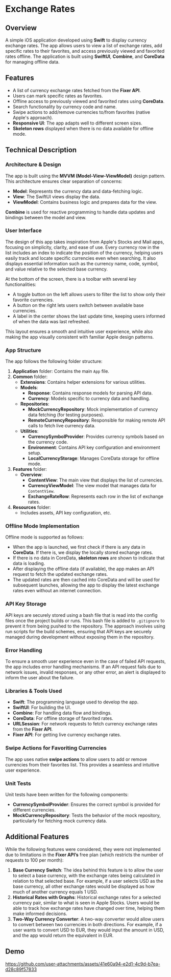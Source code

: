 # Exchange Rates

## Overview
A simple iOS application developed using **Swift** to display currency exchange rates. The app allows users to view a list of exchange rates, add specific rates to their favorites, and access previously viewed and favorited rates offline. The application is built using **SwiftUI**, **Combine**, and **CoreData** for managing offline data.

## Features
- A list of currency exchange rates fetched from the **Fixer API**.
- Users can mark specific rates as favorites.
- Offline access to previously viewed and favorited rates using **CoreData**.
- Search functionality by currency code and name.
- Swipe actions to add/remove currencies to/from favorites (native Apple's approach).
- **Responsive UI**: The app adapts well to different screen sizes.
- **Skeleton rows** displayed when there is no data available for offline mode.

## Technical Description

### Architecture & Design
The app is built using the **MVVM (Model-View-ViewModel)** design pattern. This architecture ensures clear separation of concerns:
- **Model**: Represents the currency data and data-fetching logic.
- **View**: The SwiftUI views display the data.
- **ViewModel**: Contains business logic and prepares data for the view.

**Combine** is used for reactive programming to handle data updates and bindings between the model and view.

### User Interface
The design of this app takes inspiration from Apple's Stocks and Mail apps, focusing on simplicity, clarity, and ease of use. Every currency row in the list includes an index to indicate the position of the currency, helping users easily track and locate specific currencies even when searching. It also displays essential information such as the currency name, code, symbol, and value relative to the selected base currency.

At the bottom of the screen, there is a toolbar with several key functionalities: 
- A toggle button on the left allows users to filter the list to show only their favorite currencies. 
- A button on the right lets users switch between available base currencies. 
- A label in the center shows the last update time, keeping users informed of when the data was last refreshed.

This layout ensures a smooth and intuitive user experience, while also making the app visually consistent with familiar Apple design patterns.

### App Structure
The app follows the following folder structure:

1. **Application** folder: Contains the main `App` file.
2. **Common** folder:
    - **Extensions**: Contains helper extensions for various utilities.
    - **Models**:
        - **Response**: Contains response models for parsing API data.
        - **Currency**: Models specific to currency data and handling.
    - **Repositories**:
        - **MockCurrencyRepository**: Mock implementation of currency data fetching (for testing purposes).
        - **RemoteCurrencyRepository**: Responsible for making remote API calls to fetch live currency data.
    - **Utilities**:
        - **CurrencySymbolProvider**: Provides currency symbols based on the currency code.
        - **Environment**: Contains API key configuration and environment setup.
        - **LocalCurrencyStorage**: Manages CoreData storage for offline mode.
3. **Features** folder:
    - **Overview**:
        - **ContentView**: The main view that displays the list of currencies.
        - **CurrencyViewModel**: The view model that manages data for `ContentView`.
        - **ExchangeRateRow**: Represents each row in the list of exchange rates.
4. **Resources** folder:
    - Includes assets, API key configuration, etc.

### Offline Mode Implementation
Offline mode is supported as follows:
- When the app is launched, we first check if there is any data in **CoreData**. If there is, we display the locally stored exchange rates.
- If there is no data in CoreData, **skeleton rows** are shown to indicate that data is loading.
- After displaying the offline data (if available), the app makes an API request to fetch the updated exchange rates.
- The updated rates are then cached into CoreData and will be used for subsequent launches, allowing the app to display the latest exchange rates even without an internet connection.

### API Key Storage
API keys are securely stored using a bash file that is read into the config files once the project builds or runs. This bash file is added to `.gitignore` to prevent it from being pushed to the repository. The approach involves using run scripts for the build schemes, ensuring that API keys are securely managed during development without exposing them in the repository.

### Error Handling
To ensure a smooth user experience even in the case of failed API requests, the app includes error handling mechanisms. If an API request fails due to network issues, invalid responses, or any other error, an alert is displayed to inform the user about the failure.

### Libraries & Tools Used
- **Swift**: The programming language used to develop the app.
- **SwiftUI**: For building the UI.
- **Combine**: For handling data flow and bindings.
- **CoreData**: For offline storage of favorited rates.
- **URLSession**: For network requests to fetch currency exchange rates from the **Fixer API**.
- **Fixer API**: For getting live currency exchange rates.

### Swipe Actions for Favoriting Currencies
The app uses native **swipe actions** to allow users to add or remove currencies from their favorites list. This provides a seamless and intuitive user experience.

### Unit Tests
Unit tests have been written for the following components:
- **CurrencySymbolProvider**: Ensures the correct symbol is provided for different currencies.
- **MockCurrencyRepository**: Tests the behavior of the mock repository, particularly for fetching mock currency data.

## Additional Features
While the following features were considered, they were not implemented due to limitations in the **Fixer API’s** free plan (which restricts the number of requests to 100 per month):
1. **Base Currency Switch**: The idea behind this feature is to allow the user to select a base currency, with the exchange rates being calculated in relation to that selected base. For example, if a user selects USD as the base currency, all other exchange rates would be displayed as how much of another currency equals 1 USD.
2. **Historical Rates with Graphs**: Historical exchange rates for a selected currency pair, similar to what is seen in Apple Stocks. Users would be able to track how exchange rates have changed over time, helping them make informed decisions.
3. **Two-Way Currency Converter**: A two-way converter would allow users to convert between two currencies in both directions. For example, if a user wants to convert USD to EUR, they would input the amount in USD, and the app would return the equivalent in EUR.

## Demo
https://github.com/user-attachments/assets/41e60a94-e2d1-4c9d-b7ea-d28c89f57833

